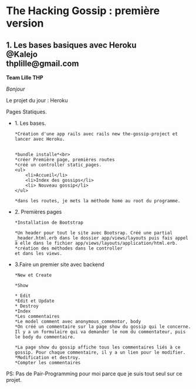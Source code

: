 
<h1>The Hacking Gossip : première version</h1>
<h2>1. Les bases basiques avec Heroku<br>
@Kalejo<br>
thplille@gmail.com
</h2>



<b>Team Lille THP</b>

<em>Bonjour</em>

<p>Le projet du jour : Heroku


Pages Statiques.
<ul> 
<li>1. Les bases.

    *Création d'une app rails avec rails new the-gossip-project et lancer avec Heroku.


    *bundle installe*<br>
    *créer Première page, premières routes
    *créé un controller static_pages.
    <ul>
    	<li>Accueil</li>
    	<li>Index des gossips</li>
    	<li> Nouveau gossip</li>
    </ul>

    *dans les routes, je mets la méthode home au root du programme.
</li></ul>
<ul><li>
2. Premières pages

	*Installation de Bootstrap

    *Un header pour tout le site avec Bootsrap. Créé une partial _header.html.erb dans le dossier app/views/layouts puis fais appel à elle dans le fichier app/views/layouts/application/html.erb.
    *création des méthodes dans le controller
    et dans les views.
</li></ul>
<ul><li>
3.Faire un premier site avec backend

	*New et Create

	*Show

	* Edit
	*Edit et Update
	* Destroy
	*Index
 	*Les commentaires
	*Le model comment avec anonymous_commentor, body
    *On créé un commentaire sur la page show du gossip qui le concerne. Il y a un formulaire qui va demander le nom du commentateur, puis le body du commentaire.

    *La page show du gossip affiche tous les commentaires liés à ce gossip. Pour chaque commentaire, il y a un lien pour le modifier.
    *Modification et destroy.
    *Compter les commentaires
</li>

</ul>

PS: Pas de Pair-Programming pour moi parce que je suis tout seul sur ce projet.</p>
